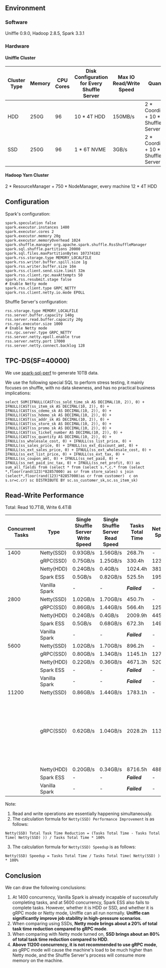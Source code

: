 <!--
  ~ Licensed to the Apache Software Foundation (ASF) under one or more
  ~ contributor license agreements.  See the NOTICE file distributed with
  ~ this work for additional information regarding copyright ownership.
  ~ The ASF licenses this file to You under the Apache License, Version 2.0
  ~ (the "License"); you may not use this file except in compliance with
  ~ the License.  You may obtain a copy of the License at
  ~
  ~    http://www.apache.org/licenses/LICENSE-2.0
  ~
  ~ Unless required by applicable law or agreed to in writing, software
  ~ distributed under the License is distributed on an "AS IS" BASIS,
  ~ WITHOUT WARRANTIES OR CONDITIONS OF ANY KIND, either express or implied.
  ~ See the License for the specific language governing permissions and
  ~ limitations under the License.
  -->

## Environment

### Software

Uniffle 0.9.0, Hadoop 2.8.5, Spark 3.3.1

### Hardware

#### Uniffle Cluster

| Cluster Type | Memory | CPU Cores | Disk Configuration for Every Shuffle Server | Max IO Read/Write Speed | Quantity                              | Network Bandwidth |
|--------------|--------|-----------|---------------------------------------------|-------------------------|---------------------------------------|-------------------|
| HDD          | 250G   | 96        | 10 * 4T HDD                                 | 150MB/s                 | 2 * Coordinator + 10 * Shuffle Server | 25GB/s            |
| SSD          | 250G   | 96        | 1 * 6T NVME                                 | 3GB/s                   | 2 * Coordinator + 10 * Shuffle Server | 25GB/s            |

#### Hadoop Yarn Cluster

2 * ResourceManager + 750 * NodeManager, every machine 12 * 4T HDD

## Configuration

Spark's configuration:

  ````
  spark.speculation false
  spark.executor.instances 1400
  spark.executor.cores 2
  spark.executor.memory 20g
  spark.executor.memoryOverhead 1024
  spark.shuffle.manager org.apache.spark.shuffle.RssShuffleManager
  spark.sql.shuffle.partitions 20000
  spark.sql.files.maxPartitionBytes 107374182
  spark.rss.storage.type MEMORY_LOCALFILE
  spark.rss.writer.buffer.spill.size 1g
  spark.rss.writer.buffer.size 16m
  spark.rss.client.send.size.limit 32m
  spark.rss.client.rpc.maxAttempts 50
  spark.rss.resubmit.stage false
  # Enable Netty mode
  spark.rss.client.type GRPC_NETTY
  spark.rss.client.netty.io.mode EPOLL
  ````

Shuffle Server's configuration:

  ````
  rss.storage.type MEMORY_LOCALFILE
  rss.server.buffer.capacity 140g
  rss.server.read.buffer.capacity 20g
  rss.rpc.executor.size 1000
  # Enable Netty mode
  rss.rpc.server.type GRPC_NETTY
  rss.server.netty.epoll.enable true
  rss.server.netty.port 17000
  rss.server.netty.connect.backlog 128
  ````

## TPC-DS(SF=40000)

We use [spark-sql-perf](https://github.com/databricks/spark-sql-perf) to generate 10TB data.

We use the following special SQL to perform stress testing, it mainly focuses on shuffle, with no data skewness, and has
no practical business implications:

````
select SUM(IFNULL(CAST(ss_sold_time_sk AS DECIMAL(10, 2)), 0) + IFNULL(CAST(ss_item_sk AS DECIMAL(10, 2)), 0) + IFNULL(CAST(ss_cdemo_sk AS DECIMAL(10, 2)), 0) + IFNULL(CAST(ss_hdemo_sk AS DECIMAL(10, 2)), 0) + IFNULL(CAST(ss_addr_sk AS DECIMAL(10, 2)), 0) + IFNULL(CAST(ss_store_sk AS DECIMAL(10, 2)), 0) + IFNULL(CAST(ss_promo_sk AS DECIMAL(10, 2)), 0) + IFNULL(CAST(ss_ticket_number AS DECIMAL(10, 2)), 0) + IFNULL(CAST(ss_quantity AS DECIMAL(10, 2)), 0) + IFNULL(ss_wholesale_cost, 0) + IFNULL(ss_list_price, 0) + IFNULL(ss_sales_price, 0) + IFNULL(ss_ext_discount_amt, 0) + IFNULL(ss_ext_sales_price, 0) + IFNULL(ss_ext_wholesale_cost, 0) + IFNULL(ss_ext_list_price, 0) + IFNULL(ss_ext_tax, 0) + IFNULL(ss_coupon_amt, 0) + IFNULL(ss_net_paid, 0) + IFNULL(ss_net_paid_inc_tax, 0) + IFNULL(ss_net_profit, 0)) as sum_all_fields from (select * from (select s.*,c.* from (select *,floor(rand(123)*82857000) as sr from store_sales) s join (select*,floor(rand(123)*82857000)as cr from customer)  c on s.sr=c.cr) sc DISTRIBUTE BY sc.ss_customer_sk,sc.ss_item_sk)
````

## Read-Write Performance

Total: Read 10.7TiB, Write 6.4TiB

| Concurrent Tasks | Type          | Single Shuffle Server Write Speed | Single Shuffle Server Read Speed | Tasks Total Time | Netty(SSD) Speedup | Netty(SSD) Total Task Time Reduction | Notes                                                                                                                                                                                                        |
|------------------|---------------|-----------------------------------|----------------------------------|------------------|--------------------|--------------------------------------|--------------------------------------------------------------------------------------------------------------------------------------------------------------------------------------------------------------|
| 1400             | Netty(SSD)    | 0.93GB/s                          | 1.56GB/s                         | 268.7h           | -                  | -                                    |                                                                                                                                                                                                              |
|                  | gRPC(SSD)     | 0.75GB/s                          | 1.25GB/s                         | 330.4h           | 123.02%            | 18.67%                               |                                                                                                                                                                                                              |
|                  | Netty(HDD)    | 0.24GB/s                          | 0.4GB/s                          | 1024.4h          | 381.12%            | 73.77%                               |                                                                                                                                                                                                              |
|                  | Spark ESS     | 0.5GB/s                           | 0.82GB/s                         | 525.5h           | 195.56%            | 48.88%                               |                                                                                                                                                                                                              |
|                  | Vanilla Spark | -                                 | -                                | __*Failed*__     | -                  | -                                    |                                                                                                                                                                                                              |
| 2800             | Netty(SSD)    | 1.02GB/s                          | 1.70GB/s                         | 450.7h           | -                  | -                                    |                                                                                                                                                                                                              |
|                  | gRPC(SSD)     | 0.86GB/s                          | 1.44GB/s                         | 566.4h           | 125.64%            | 20.42%                               |                                                                                                                                                                                                              |
|                  | Netty(HDD)    | 0.24GB/s                          | 0.4GB/s                          | 2009.9h          | 445.83%            | 77.6%                                |                                                                                                                                                                                                              |
|                  | Spark ESS     | 0.5GB/s                           | 0.68GB/s                         | 672.3h           | 149.19%            | 32.96%                               |                                                                                                                                                                                                              |
|                  | Vanilla Spark | -                                 | -                                | __*Failed*__     | -                  | -                                    |                                                                                                                                                                                                              |
| 5600             | Netty(SSD)    | 1.02GB/s                          | 1.70GB/s                         | 896.2h           | -                  | -                                    |                                                                                                                                                                                                              |
|                  | gRPC(SSD)     | 0.80GB/s                          | 1.34GB/s                         | 1145.1h          | 127.74%            | 21.72%                               |                                                                                                                                                                                                              |
|                  | Netty(HDD)    | 0.22GB/s                          | 0.36GB/s                         | 4671.3h          | 520.98%            | 80.8%                                |                                                                                                                                                                                                              |
|                  | Spark ESS     | -                                 | -                                | __*Failed*__     | -                  | -                                    |                                                                                                                                                                                                              |
|                  | Vanilla Spark | -                                 | -                                | __*Failed*__     | -                  | -                                    |                                                                                                                                                                                                              |
| 11200            | Netty(SSD)    | 0.86GB/s                          | 1.44GB/s                         | 1783.1h          | -                  | -                                    |                                                                                                                                                                                                              |
|                  | gRPC(SSD)     | 0.62GB/s                          | 1.04GB/s                         | 2028.2h          | 113.74%            | 12.08%                               | At 11200 concurrency, gRPC requires reducing `rss.rpc.executor.size` to 200 to run tasks successfully. Shuffle Server memory usage and CPU load are higher in gRPC mode than in Netty mode. Not recommended. |
|                  | Netty(HDD)    | 0.20GB/s                          | 0.34GB/s                         | 8716.5h          | 488.61%            | 79.5%                                |                                                                                                                                                                                                              |
|                  | Spark ESS     | -                                 | -                                | __*Failed*__     | -                  | -                                    |                                                                                                                                                                                                              |
|                  | Vanilla Spark | -                                 | -                                | __*Failed*__     | -                  | -                                    |                                                                                                                                                                                                              |

Note:

1. Read and write operations are essentially happening simultaneously.
2. The calculation formula for `Netty(SSD) Performance Improvement` is as follows:

````
Netty(SSD) Total Task Time Reduction = (Tasks Total Time - Tasks Total Time( Netty(SSD) )) / Tasks Total Time * 100%
````

3. The calculation formula for `Netty(SSD) Speedup` is as follows:

````
Netty(SSD) Speedup = Tasks Total Time / Tasks Total Time( Netty(SSD) ) * 100%
````

## Conclusion

We can draw the following conclusions:

1. At 1400 concurrency, Vanilla Spark is already incapable of successfully completing tasks, and at 5600 concurrency,
   Spark
   ESS also fails to complete tasks. However, whether it is HDD or SSD, and whether it is gRPC mode or Netty mode,
   Uniffle can all run normally. **Uniffle can significantly improve job stability in high-pressure scenarios**.
2. When comparing using SSDs, **Netty mode brings about a 20% of total task time reduction compared to gRPC mode**.
3. When comparing with Netty mode turned on, **SSD brings about an 80% of total task time reduction compared to HDD**.
4. **Above 11200 concurrency, it is not recommended to use gRPC mode**, as gRPC mode will cause the machine's load
   to be much higher than Netty mode, and the Shuffle Server's process will consume more memory on the machine.
